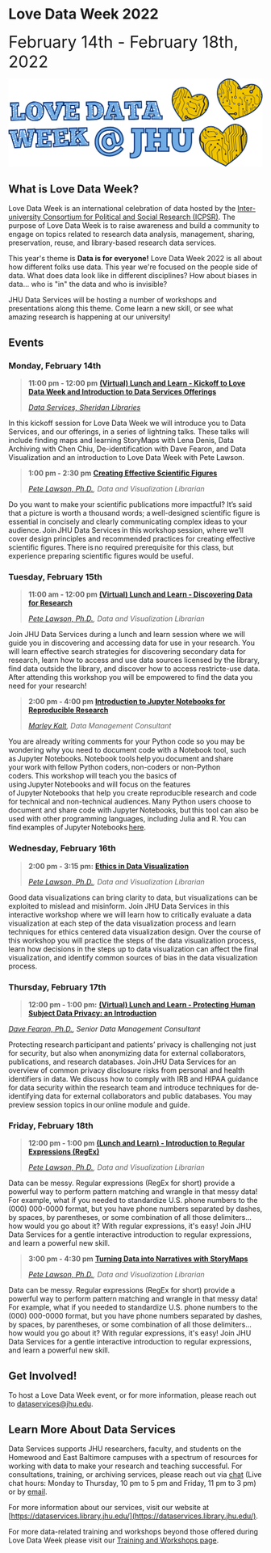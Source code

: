 # Love Data Week 2022

<font size="+3">February 14th - February 18th, 2022</font>


![LoveDataWeek](https://raw.githubusercontent.com/jhu-data-services/love-data-week/gh-pages/ldw-wide.png)

## What is Love Data Week?
Love Data Week is an international celebration of data hosted by the [Inter-university Consortium for Political and Social Research (ICPSR)](https://cms.icpsr.umich.edu/love-data-week-2021-international-events?utm_source=all&utm_medium=all&utm_campaign=LDW2021all). The purpose of Love Data Week is to raise awareness and build a community to engage on topics related to research data analysis, management, sharing, preservation, reuse, and library-based research data services. 

This year's theme is **Data is for everyone!** Love Data Week 2022 is all about how different folks use data. This year we're focused on the people side of data. What does data look like in different disciplines? How about biases in data... who is "in" the data and who is invisible? 

JHU Data Services will be hosting a number of workshops and presentations along this theme. Come learn a new skill, or see what amazing research is happening at our university!

## Events

### Monday, February 14th
> **11:00 pm - 12:00 pm** [**(Virtual) Lunch and Learn - Kickoff to Love Data Week and Introduction to Data Services Offerings**]()
> 
> [*Data Services, Sheridan Libraries*](https://jhu.libcal.com/event/8858900)
>
In this kickoff session for Love Data Week we will introduce you to Data Services, and our offerings, in a series of lightning talks. These talks will include finding maps and learning StoryMaps with Lena Denis, Data Archiving with Chen Chiu, De-identification with Dave Fearon, and Data Visualization and an introduction to Love Data Week with Pete Lawson.

> **1:00 pm - 2:30 pm** [**Creating Effective Scientific Figures**]()
> 
> _[Pete Lawson, Ph.D.](https://www.library.jhu.edu/staff/peter-lawson/), Data and Visualization Librarian_
>
Do you want to make your scientific publications more impactful? It’s said that a picture is worth a thousand words; a well-designed scientific figure is essential in concisely and clearly communicating complex ideas to your audience. Join JHU Data Services in this workshop session, where we’ll cover design principles and recommended practices for creating effective scientific figures. There is no required prerequisite for this class, but experience preparing scientific figures would be useful.   

### Tuesday, February 15th
> **11:00 am - 12:00 pm** [**(Virtual) Lunch and Learn - Discovering Data for Research**](https://jhu.libcal.com/event/8858920)
> 
> _[Pete Lawson, Ph.D.](https://www.library.jhu.edu/staff/peter-lawson/), Data and Visualization Librarian_
>
Join JHU Data Services during a lunch and learn session where we will guide you in discovering and accessing data for use in your research. You will learn effective search strategies for discovering secondary data for research, learn how to access and use data sources licensed by the library, find data outside the library, and discover how to access restricte-use data. After attending this workshop you will be empowered to find the data you need for your research! 

 
> **2:00 pm - 4:00 pm** [**Introduction to Jupyter Notebooks for Reproducible Research**](https://jhu.libcal.com/event/8793231)
> 
> _[Marley Kalt](https://www.library.jhu.edu/staff/marley-kalt/), Data Management Consultant_
>
You are already writing comments for your Python code so you may be wondering why you need to document code with a Notebook tool, such as Jupyter Notebooks. Notebook tools help you document and share your work with fellow Python coders, non-coders or non-Python coders. This workshop will teach you the basics of using Jupyter Notebooks and will focus on the features of Jupyter Notebooks that help you create reproducible research and code for technical and non-technical audiences. Many Python users choose to document and share code with Jupyter Notebooks, but this tool can also be used with other programming languages, including Julia and R. You can find examples of Jupyter Notebooks [here](https://nbviewer.org/).


### Wednesday, February 16th
> **2:00 pm - 3:15 pm:** [**Ethics in Data Visualization**](https://jhu.libcal.com/event/8858929)
> 
> _[Pete Lawson, Ph.D.](https://www.library.jhu.edu/staff/peter-lawson/), Data and Visualization Librarian_
>
Good data visualizations can bring clarity to data, but visualizations can be exploited to mislead and misinform. Join JHU Data Services in this interactive workshop where we will learn how to critically evaluate a data visualization at each step of the data visualization process and learn techniques for ethics centered data visualization design. Over the course of this workshop you will practice the steps of the data visualization process, learn how decisions in the steps up to data visualization can affect the final visualization, and identify common sources of bias in the data visualization process.


### Thursday, February 17th
> **12:00 pm - 1:00 pm:** [**(Virtual) Lunch and Learn - Protecting Human Subject Data Privacy: an Introduction**](https://jhu.libcal.com/event/8794841)
>
_[Dave Fearon, Ph.D.](https://www.library.jhu.edu/staff/dave-fearon/), Senior Data Management Consultant_ 
>
Protecting research participant and patients’ privacy is challenging not just for security, but also when anonymizing data for external collaborators, publications, and research databases. Join JHU Data Services for an overview of common privacy disclosure risks from personal and health identifiers in data. We discuss how to comply with IRB and HIPAA guidance for data security within the research team and introduce techniques for de-identifying data for external collaborators and public databases. You may preview session topics in our online module and guide. 

### Friday, February 18th
> **12:00 pm - 1:00 pm** [**(Lunch and Learn) - Introduction to Regular Expressions (RegEx)**](https://jhu.libcal.com/event/8858936)
>
> _[Pete Lawson, Ph.D.](https://www.library.jhu.edu/staff/peter-lawson/), Data and Visualization Librarian_
>
Data can be messy. Regular expressions (RegEx for short) provide a powerful way to perform pattern matching and wrangle in that messy data! For example, what if you needed to standardize U.S. phone numbers to the (000) 000-0000 format, but you have phone numbers separated by dashes, by spaces, by parentheses, or some combination of all those delimiters... how would you go about it? With regular expressions, it's easy! Join JHU Data Services for a gentle interactive introduction to regular expressions, and learn a powerful new skill.

> **3:00 pm - 4:30 pm** [**Turning Data into Narratives with StoryMaps**]()
>
> _[Pete Lawson, Ph.D.](https://www.library.jhu.edu/staff/peter-lawson/), Data and Visualization Librarian_
>
Data can be messy. Regular expressions (RegEx for short) provide a powerful way to perform pattern matching and wrangle in that messy data! For example, what if you needed to standardize U.S. phone numbers to the (000) 000-0000 format, but you have phone numbers separated by dashes, by spaces, by parentheses, or some combination of all those delimiters... how would you go about it? With regular expressions, it's easy! Join JHU Data Services for a gentle interactive introduction to regular expressions, and learn a powerful new skill.

## Get Involved! 
To host a Love Data Week event, or for more information, please reach out to [dataservices@jhu.edu](dataservices@jhu.edu).

## Learn More About Data Services

Data Services supports JHU researchers, faculty, and students on the Homewood and East Baltimore campuses with a spectrum of resources for working with data to make your research and teaching successful. For consultations, training, or archiving services, please reach out via [chat](https://v2.libanswers.com/chati.php?hash=8b19eda5bc7bc7b80e623cad56abdd12) (Live chat hours: Monday to Thursday, 10 pm to 5 pm and Friday, 11 pm to 3 pm) or by [email](dataservices@jhu.edu).

For more information about our services, visit our website at [https://dataservices.library.jhu.edu/](https://dataservices.library.jhu.edu/).

For more data-related training and workshops beyond those offered during Love Data Week please visit our [Training and Workshops page](https://dataservices.library.jhu.edu/training-workshops/).
